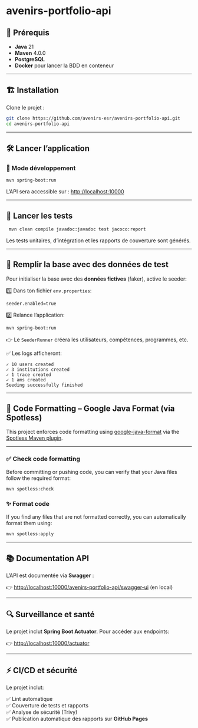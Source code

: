 # avenirs-portfolio-api

## 🚀 Prérequis

- **Java** 21
- **Maven** 4.0.0
- **PostgreSQL**
- **Docker** pour lancer la BDD en conteneur

---

## 🏗️ Installation

Clone le projet :

```bash
git clone https://github.com/avenirs-esr/avenirs-portfolio-api.git
cd avenirs-portfolio-api
```

---

## 🛠️ Lancer l’application

### 🚀 Mode développement

```bash
mvn spring-boot:run
```

L’API sera accessible sur : [http://localhost:10000](http://localhost:10000)

---

## 🧪 Lancer les tests

```bash
 mvn clean compile javadoc:javadoc test jacoco:report
```

Les tests unitaires, d’intégration et les rapports de couverture sont générés.

---

## 🌱 Remplir la base avec des données de test

Pour initialiser la base avec des **données fictives** (faker), active le seeder:

1️⃣ Dans ton fichier `env.properties`:

```properties
seeder.enabled=true
```

2️⃣ Relance l’application:

```bash
mvn spring-boot:run
```

👉 Le `SeederRunner` créera les utilisateurs, compétences, programmes, etc.

✅ Les logs afficheront:

```
✓ 10 users created
✓ 3 institutions created
✓ 1 trace created
✓ 1 ams created
Seeding successfully finished
```

---

## 🧹 Code Formatting – Google Java Format (via Spotless)

This project enforces code formatting using [google-java-format](https://github.com/google/google-java-format) via the [Spotless Maven plugin](https://github.com/diffplug/spotless).

---

### ✅ Check code formatting

Before committing or pushing code, you can verify that your Java files follow the required format:

```bash
mvn spotless:check
```
### ✨ Format code
If you find any files that are not formatted correctly, you can automatically format them using:

```bash
mvn spotless:apply
```

---

## 📚 Documentation API

L’API est documentée via **Swagger** :

👉 [http://localhost:10000/avenirs-portfolio-api/swagger-ui](http://localhost:10000/avenirs-portfolio-api/swagger-ui) (en local)

---

## 🔍 Surveillance et santé

Le projet inclut **Spring Boot Actuator**. Pour accéder aux endpoints:

👉 [http://localhost:10000/actuator](http://localhost:10000/actuator)

---

## ⚡ CI/CD et sécurité

Le projet inclut:

✅ Lint automatique  
✅ Couverture de tests et rapports  
✅ Analyse de sécurité (Trivy)  
✅ Publication automatique des rapports sur **GitHub Pages**